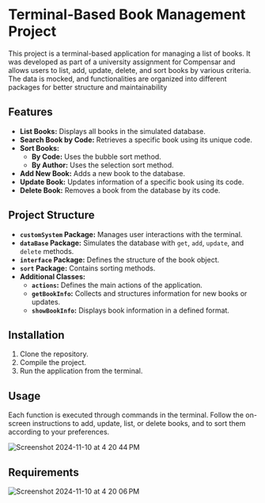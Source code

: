 # Terminal-Based Book Management Project

This project is a terminal-based application for managing a list of books. It was developed as part of a university assignment for Compensar and allows users to list, add, update, delete, and sort books by various criteria. The data is mocked, and functionalities are organized into different packages for better structure and maintainability

## Features

- **List Books:** Displays all books in the simulated database.
- **Search Book by Code:** Retrieves a specific book using its unique code.
- **Sort Books:**
  - **By Code:** Uses the bubble sort method.
  - **By Author:** Uses the selection sort method.
- **Add New Book:** Adds a new book to the database.
- **Update Book:** Updates information of a specific book using its code.
- **Delete Book:** Removes a book from the database by its code.

## Project Structure

- **`customSystem` Package:** Manages user interactions with the terminal.
- **`dataBase` Package:** Simulates the database with `get`, `add`, `update`, and `delete` methods.
- **`interface` Package:** Defines the structure of the book object.
- **`sort` Package:** Contains sorting methods.
- **Additional Classes:**
  - **`actions`:** Defines the main actions of the application.
  - **`getBookInfo`:** Collects and structures information for new books or updates.
  - **`showBookInfo`:** Displays book information in a defined format.

## Installation

1. Clone the repository.
2. Compile the project.
3. Run the application from the terminal.

## Usage

Each function is executed through commands in the terminal. Follow the on-screen instructions to add, update, list, or delete books, and to sort them according to your preferences.

![Screenshot 2024-11-10 at 4 20 44 PM](https://github.com/user-attachments/assets/2c54eeb8-f70c-47b2-bbc0-5182326f21eb)


## Requirements

![Screenshot 2024-11-10 at 4 20 06 PM](https://github.com/user-attachments/assets/fdd8b993-f482-4bce-9404-daec2eadc0eb)
